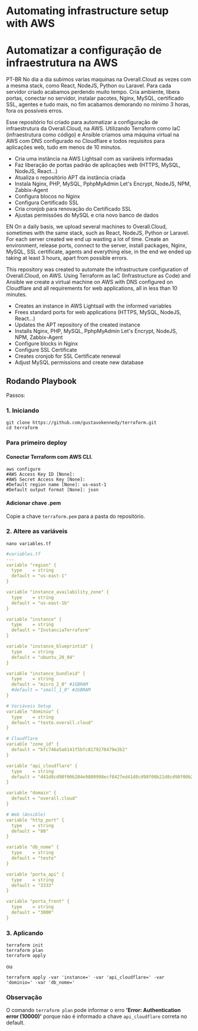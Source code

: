 # Automating infrastructure setup with AWS
# Automatizar a configuração de infraestrutura na AWS

PT-BR
No dia a dia subimos varias maquinas na Overall.Cloud as vezes com a mesma stack, como React, NodeJS, Python ou Laravel. Para cada servidor criado acabamos perdendo muito tempo. Cria ambiente, libera portas, conectar no servidor, instalar pacotes, Nginx, MySQL, certificado SSL, agentes e tudo mais, no fim acabamos demorando no mínimo 3 horas, fora os possíveis erros.

Esse repositório foi criado para automatizar a configuração de infraestrutura da Overall.Cloud, na AWS. Utilizando Terraform como IaC (infraestrutura como código) e Ansible criamos uma máquina virtual na AWS com DNS configurado no Cloudflare e todos requisitos para aplicações web, tudo em menos de 10 minutos.

* Cria uma instância na AWS Lightsail com as variáveis informadas
* Faz liberação de portas padrão de aplicações web (HTTPS, MySQL, NodeJS, React...)
* Atualiza o repositório APT da instância criada
* Instala Nginx, PHP, MySQL, PphpMyAdmin Let's Encrypt, NodeJS, NPM, Zabbix-Agent
* Configura blocos no Nginx
* Configura Certificado SSL
* Cria cronjob para renovação do Certificado SSL
* Ajustas permissões do MySQL e cria novo banco de dados

EN
On a daily basis, we upload several machines to Overall.Cloud, sometimes with the same stack, such as React, NodeJS, Python or Laravel. For each server created we end up wasting a lot of time. Create an environment, release ports, connect to the server, install packages, Nginx, MySQL, SSL certificate, agents and everything else, in the end we ended up taking at least 3 hours, apart from possible errors.

This repository was created to automate the infrastructure configuration of Overall.Cloud, on AWS. Using Terraform as IaC (Infrastructure as Code) and Ansible we create a virtual machine on AWS with DNS configured on Cloudflare and all requirements for web applications, all in less than 10 minutes.

* Creates an instance in AWS Lightsail with the informed variables
* Frees standard ports for web applications (HTTPS, MySQL, NodeJS, React...)
* Updates the APT repository of the created instance
* Installs Nginx, PHP, MySQL, PphpMyAdmin Let's Encrypt, NodeJS, NPM, Zabbix-Agent
* Configure blocks in Nginx
* Configure SSL Certificate
* Creates cronjob for SSL Certificate renewal
* Adjust MySQL permissions and create new database


## Rodando Playbook

Passos:

### 1. Iniciando
```shell
git clone https://github.com/gustavokennedy/terraform.git
cd terraform
```

### Para primeiro deploy


#### Conectar Terraform com AWS CLI.

```shell
aws configure
#AWS Access Key ID [None]: 
#AWS Secret Access Key [None]: 
#Default region name [None]: us-east-1
#Default output format [None]: json
```

#### Adicionar chave .pem

Copie a chave `terraform.pem` para a pasta do repositório.

### 2. Altere as variáveis

```shell
nano variables.tf
```

```yml
#variables.tf
---
variable "region" {
  type    = string
  default = "us-east-1"
}

variable "instance_availability_zone" {
  type    = string
  default = "us-east-1b"
}

variable "instance" {
  type    = string
  default = "InstanciaTerraform"
}

variable "instance_blueprintid" {
  type    = string
  default = "ubuntu_20_04"
}

variable "instance_bundleid" {
  type    = string
  default = "micro_2_0" #1GBRAM
  #default = "small_1_0" #2GBRAM
}

# Variáveis Setup
variable "dominio" {
  type    = string
  default = "teste.overall.cloud"
}

# Cloudflare
variable "zone_id" {
  default = "bfc746a5a6141f5bfc8179270479e2b2"
}

variable "api_cloudflare" {
  type    = string
  default = "d41d8cd98f00b204e9800998ecf8427ed41d8cd98f00b21d8cd98f00b2"
}

variable "domain" {
  default = "overall.cloud"
}

# Web (Ansible)
variable "http_port" {
  type    = string
  default = "80"
}

variable "db_nome" {
  type    = string
  default = "teste"
}

variable "porta_api" {
  type    = string
  default = "3333"
}

variable "porta_front" {
  type    = string
  default = "3000"
}

```

### 3. Aplicando

```shell
terraform init
terraform plan
terraform apply
```
ou
```shell
terraform apply -var 'instance=' -var 'api_cloudflare=' -var 'dominio=' -var 'db_nome='
```
### Observação

O comando `terraform plan` pode informar o erro <b>'Error: Authentication error (10000)'</b> porque não é informado a chave `api_cloudflare` correta no default.

